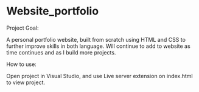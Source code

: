 # Website_portfolio

Project Goal:

A personal portfolio website, built from scratch using HTML and CSS to further improve skills in both language. Will continue to add to website as time continues and as
I build more projects. 

How to use:

Open project in Visual Studio, and use Live server extension on index.html to view project. 
